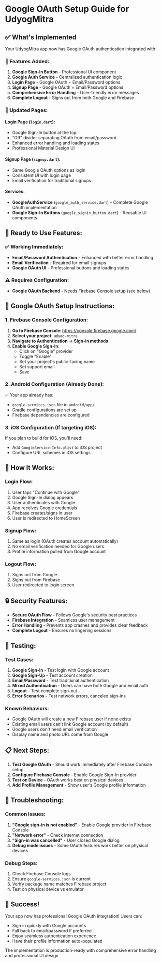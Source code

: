 # Google OAuth Setup Guide for UdyogMitra

## ✅ What's Implemented

Your UdyogMitra app now has Google OAuth authentication integrated with:

### 🔐 **Features Added:**

1. **Google Sign-In Button** - Professional UI component
2. **Google Auth Service** - Centralized authentication logic
3. **Login Page** - Google OAuth + Email/Password options
4. **Signup Page** - Google OAuth + Email/Password options
5. **Comprehensive Error Handling** - User-friendly error messages
6. **Complete Logout** - Signs out from both Google and Firebase

### 📱 **Updated Pages:**

#### Login Page (`login.dart`):

- Google Sign-In button at the top
- "OR" divider separating OAuth from email/password
- Enhanced error handling and loading states
- Professional Material Design UI

#### Signup Page (`signup.dart`):

- Same Google OAuth options as login
- Consistent UI with login page
- Email verification for traditional signups

#### Services:

- **GoogleAuthService** (`google_auth_service.dart`) - Complete Google OAuth implementation
- **Google Sign-In Buttons** (`google_signin_button.dart`) - Reusable UI components

## 🚀 **Ready to Use Features:**

### ✅ **Working Immediately:**

- **Email/Password Authentication** - Enhanced with better error handling
- **Email Verification** - Required for email signups
- **Google OAuth UI** - Professional buttons and loading states

### ⚠️ **Requires Configuration:**

- **Google OAuth Backend** - Needs Firebase Console setup (see below)

## 🔧 **Google OAuth Setup Instructions:**

### 1. **Firebase Console Configuration:**

1. **Go to Firebase Console**: https://console.firebase.google.com/
2. **Select your project**: `udyog-mitra`
3. **Navigate to Authentication** → **Sign-in methods**
4. **Enable Google Sign-In**:
   - Click on "Google" provider
   - Toggle "Enable"
   - Set your project's public-facing name
   - Set support email
   - Save

### 2. **Android Configuration (Already Done):**

✅ Your app already has:

- `google-services.json` file in `android/app/`
- Gradle configurations are set up
- Firebase dependencies are configured

### 3. **iOS Configuration (If targeting iOS):**

If you plan to build for iOS, you'll need:

- Add `GoogleService-Info.plist` to iOS project
- Configure URL schemes in iOS settings

## 🎯 **How It Works:**

### **Login Flow:**

1. User taps "Continue with Google"
2. Google Sign-In dialog appears
3. User authenticates with Google
4. App receives Google credentials
5. Firebase creates/signs in user
6. User is redirected to HomeScreen

### **Signup Flow:**

1. Same as login (OAuth creates account automatically)
2. No email verification needed for Google users
3. Profile information pulled from Google account

### **Logout Flow:**

1. Signs out from Google
2. Signs out from Firebase
3. User redirected to login screen

## 🔒 **Security Features:**

- **Secure OAuth Flow** - Follows Google's security best practices
- **Firebase Integration** - Seamless user management
- **Error Handling** - Prevents app crashes and provides clear feedback
- **Complete Logout** - Ensures no lingering sessions

## 🧪 **Testing:**

### **Test Cases:**

1. **Google Sign-In** - Test login with Google account
2. **Google Sign-Up** - Test account creation
3. **Email/Password** - Test traditional authentication
4. **Mixed Authentication** - Users can have both Google and email auth
5. **Logout** - Test complete sign-out
6. **Error Scenarios** - Test network errors, canceled sign-ins

### **Known Behaviors:**

- Google OAuth will create a new Firebase user if none exists
- Existing email users can't link Google account (by default)
- Google users don't need email verification
- Display name and photo URL come from Google

## 📋 **Next Steps:**

1. **Test Google OAuth** - Should work immediately after Firebase Console setup
2. **Configure Firebase Console** - Enable Google Sign-In provider
3. **Test on Device** - OAuth works best on physical devices
4. **Add Profile Management** - Show user's Google profile information

## 🔧 **Troubleshooting:**

### **Common Issues:**

1. **"Google sign-in is not enabled"** - Enable Google provider in Firebase Console
2. **"Network error"** - Check internet connection
3. **"Sign-in was cancelled"** - User closed Google dialog
4. **Debug mode issues** - Some OAuth features work better on physical devices

### **Debug Steps:**

1. Check Firebase Console logs
2. Ensure `google-services.json` is current
3. Verify package name matches Firebase project
4. Test on physical device vs emulator

## 🎉 **Success!**

Your app now has professional Google OAuth integration! Users can:

- Sign in quickly with Google accounts
- Fall back to email/password if preferred
- Enjoy seamless authentication experience
- Have their profile information auto-populated

The implementation is production-ready with comprehensive error handling and professional UI design.
